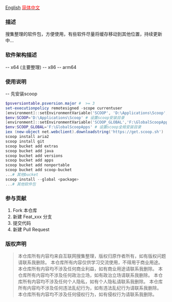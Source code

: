 [English](README_en.md)
[<span style="color: red;">简体中文</span>](README.md)
### 描述

搜集整理的软件包，方便使用，有些软件尽量将缓存移动到其他位置，持续更新中...

### 软件架构描述

-- x64 (主要整理)
-- x86
-- arm64

### 使用说明
-- 先安装scoop
```powershell
$psversiontable.psversion.major #  >= 3
set-executionpolicy remotesigned -scope currentuser
[environment]::setEnvironmentVariable('SCOOP', 'D:\Applications\Scoop', 'User')
$env:SCOOP='D:\Applications\Scoop' # 设置scoop安装目录
[environment]::setEnvironmentVariable('SCOOP_GLOBAL','F:\GlobalScoopApps','Machine')
$env:SCOOP_GLOBAL='F:\GlobalScoopApps' # 设置scoop全局安装目录
iex (new-object net.webclient).downloadstring('https://get.scoop.sh')
scoop install aria2
scoop install git
scoop bucket add extras
scoop bucket add java
scoop bucket add versions
scoop bucket add apps
scoop bucket add nonportable
scoop bucket add scoop-bucket
...# 其他bucket
scoop install --global <package>
...# 其他软件包
```

### 参与贡献
1. Fork 本仓库
2. 新建 Feat_xxx 分支
3. 提交代码
4. 新建 Pull Request

### 版权声明
> 本仓库所有内容均来自互联网搜集整理，版权归原作者所有，如有版权问题请联系我删除。
> 本仓库所有内容仅供学习交流使用，不得用于商业用途。
> 本仓库所有内容均不涉及任何商业利益，如有商业用途请联系我删除。
> 本仓库所有内容均不涉及任何政治立场，如有政治立场请联系我删除。
> 本仓库所有内容均不涉及任何个人隐私，如有个人隐私请联系我删除。
> 本仓库所有内容均不涉及任何违法乱纪行为，如有违法乱纪行为请联系我删除。
> 本仓库所有内容均不涉及任何侵权行为，如有侵权行为请联系我删除。

